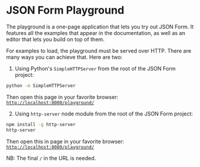 JSON Form Playground
=========

The playground is a one-page application that lets you try out JSON Form. It features all the examples that appear in the documentation, as well as an editor that lets you build on top of them.

For examples to load, the playground must be served over HTTP. There are many ways you can achieve that. Here are two:

1. Using Python's `SimpleHTTPServer` from the root of the JSON Form project:
```bash
python -m SimpleHTTPServer
```
Then open this page in your favorite browser:
[`http://localhost:8000/playground/`](http://localhost:8000/playground/)

2. Using `http-server` node module from the root of the JSON Form project:
```bash
npm install -g http-server
http-server
```
Then open this in page in your favorite browser:
[`http://localhost:8080/playground/`](http://localhost:8080/playground/)

NB: The final `/` in the URL is needed.